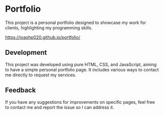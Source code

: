# Portfolio
This project is a personal portfolio designed to showcase my work for clients, highlighting my programming skills.

https://joaohp020.github.io/portfolio/

## Development
This project was developed using pure HTML, CSS, and JavaScript, aiming to have a simple personal portfolio page. It includes various ways to contact me directly to request my services.

## Feedback
If you have any suggestions for improvements on specific pages, feel free to contact me and report the issue so I can address it.
